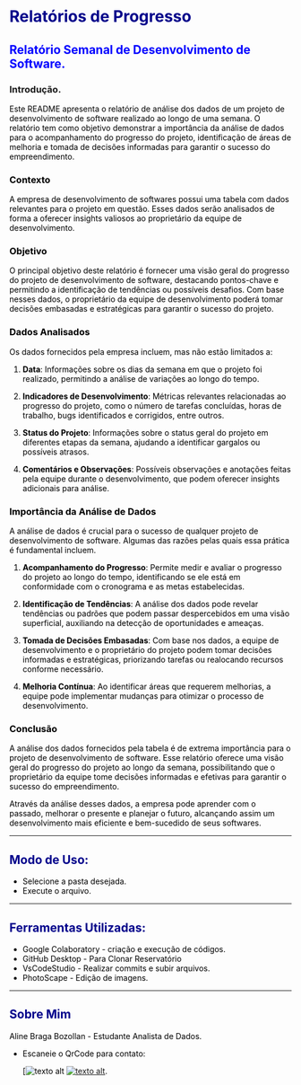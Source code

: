 # <font color="darkblue">Relatórios de Progresso</font> 

## <font color="blue">Relatório Semanal de Desenvolvimento de Software.</font> 

 ### Introdução.

<font color= #000000> Este README apresenta o relatório de análise dos dados de um projeto de desenvolvimento de software realizado ao longo de uma semana. O relatório tem como objetivo demonstrar a importância da análise de dados para o acompanhamento do progresso do projeto, identificação de áreas de melhoria e tomada de decisões informadas para garantir o sucesso do empreendimento.

### Contexto
A empresa de desenvolvimento de softwares possui uma tabela com dados relevantes para o projeto em questão. Esses dados serão analisados de forma a oferecer insights valiosos ao proprietário da equipe de desenvolvimento.

### Objetivo
O principal objetivo deste relatório é fornecer uma visão geral do progresso do projeto de desenvolvimento de software, destacando pontos-chave e permitindo a identificação de tendências ou possíveis desafios. Com base nesses dados, o proprietário da equipe de desenvolvimento poderá tomar decisões embasadas e estratégicas para garantir o sucesso do projeto.

### Dados Analisados
Os dados fornecidos pela empresa incluem, mas não estão limitados a:

1. **Data**: Informações sobre os dias da semana em que o projeto foi realizado, permitindo a análise de variações ao longo do tempo.

2. **Indicadores de Desenvolvimento**: Métricas relevantes relacionadas ao progresso do projeto, como o número de tarefas concluídas, horas de trabalho, bugs identificados e corrigidos, entre outros.

3. **Status do Projeto**: Informações sobre o status geral do projeto em diferentes etapas da semana, ajudando a identificar gargalos ou possíveis atrasos.

4. **Comentários e Observações**: Possíveis observações e anotações feitas pela equipe durante o desenvolvimento, que podem oferecer insights adicionais para análise.

### Importância da Análise de Dados
A análise de dados é crucial para o sucesso de qualquer projeto de desenvolvimento de software. Algumas das razões pelas quais essa prática é fundamental incluem.

1. **Acompanhamento do Progresso**: Permite medir e avaliar o progresso do projeto ao longo do tempo, identificando se ele está em conformidade com o cronograma e as metas estabelecidas.

2. **Identificação de Tendências**: A análise dos dados pode revelar tendências ou padrões que podem passar despercebidos em uma visão superficial, auxiliando na detecção de oportunidades e ameaças.

3. **Tomada de Decisões Embasadas**: Com base nos dados, a equipe de desenvolvimento e o proprietário do projeto podem tomar decisões informadas e estratégicas, priorizando tarefas ou realocando recursos conforme necessário.

4. **Melhoria Contínua**: Ao identificar áreas que requerem melhorias, a equipe pode implementar mudanças para otimizar o processo de desenvolvimento.

### Conclusão
A análise dos dados fornecidos pela tabela é de extrema importância para o projeto de desenvolvimento de software. Esse relatório oferece uma visão geral do progresso do projeto ao longo da semana, possibilitando que o proprietário da equipe tome decisões informadas e efetivas para garantir o sucesso do empreendimento.

Através da análise desses dados, a empresa pode aprender com o passado, melhorar o presente e planejar o futuro, alcançando assim um desenvolvimento mais eficiente e bem-sucedido de seus softwares.

--- 

## <font color="darkblue">Modo de Uso:</font> 

* <font color= #000000> Selecione a pasta desejada.
* <font color= #000000> Execute o arquivo.
--- 
## <font color="darkblue">Ferramentas Utilizadas:</font>

- Google Colaboratory - criação e execução de códigos.
- GitHub Desktop - Para Clonar Reservatório
- VsCodeStudio - Realizar commits e subir arquivos.
- PhotoScape - Edição de imagens.

--- 
 ## <font color="darkblue">Sobre Mim</font>
 <font color= #000000> Aline Braga Bozollan - Estudante Analista de Dados.

* Escaneie o QrCode para contato:

    [![texto alt](https://qrco.de/beC0MP)
	[![texto alt]( https://cdn.qr-code-generator.com/account27731420/qrcodes/68708496.png?Expires=1690381986&Signature=JRPa-5HZEMmElq6uwpgepspmD029IVLTVdu7sY-~A-W9mnFVlNgp8ilcA0aKTUoMyABtyRNwsD8dTXCN79TH0NKdL6UZRN1vnXHHswVqNef5Ju49Mi1raq6BYCTVxQV9SbuQ7LeS3qpmc6UwSyf6LBKwgFTu58g0amep6CpnFKO-sslBegPtYiAJOQfAin~8bUDVwTInlJRbwoi2Fg-C4skIKUjjll3PdpPWPkP8E3ZkamEFMwqTFublEEW93~n73sjF5ojWawsH7pBJx96yAicJL4FvnStgDTkNCT-5dLtGib7my9c~ao-FNOlfoYZAg2Tvwc7pdVO5RKDUJYrdXg__&Key-Pair-Id=KKMPOJU8AYATR)](https://www.linkedin.com/in/alinebozollan/).